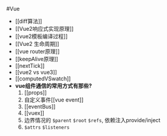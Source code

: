 #Vue
- [[diff算法]]
- [[Vue2响应式实现原理]]
- [[vue2模板编译过程]]
- [[Vue2 生命周期]]
- [[vue router原理]]
- [[keepAlive原理]]
- [[nextTick]]
- [[vue2 vs vue3]]
- [[computedVSwatch]]
- **vue组件通信的常用方式有那些?**
	1. [[props]]
	2. 自定义事件[[vue event]]
	3. [[eventBus]]
	4. [[vuex]]
	5. 边界情况的 `$parent` `$root` `$refs`, 依赖注入provide/inject
	6. `$attrs` `$listeners`
